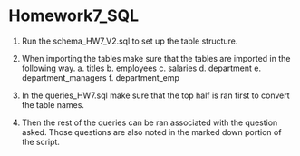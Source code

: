 # Homework7_SQL

1. Run the schema_HW7_V2.sql to set up the table structure.
2. When importing the tables make sure that the tables are imported in the following way.
    a.  titles
    b.  employees
    c.  salaries
    d.  department
    e.  department_managers
    f.  department_emp

3.  In the queries_HW7.sql make sure that the top half is ran first to convert the table names.  

4.  Then the rest of the queries can be ran associated with the question asked.  Those questions are also noted in the marked down portion of the script.